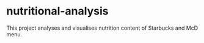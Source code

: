 # nutritional-analysis
This project analyses and visualises nutrition content of Starbucks and McD menu.
